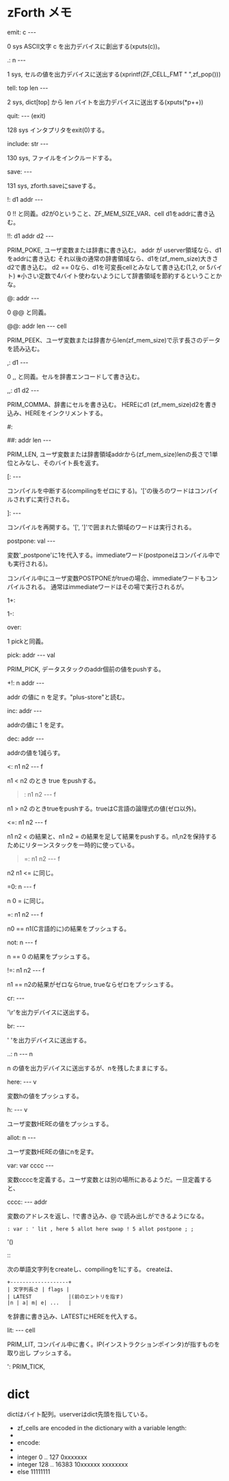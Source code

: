 # zForth メモ

emit: c ---

  0 sys
  ASCII文字 c を出力デバイスに創出する(xputs(c))。

.:    n ---

  1 sys, 
  セルの値を出力デバイスに送出する(xprintf(ZF_CELL_FMT " ",zf_pop()))

tell:  top len --- 

  2 sys,
  dict[top] から len バイトを出力デバイスに送出する(xputs(*p++))

quit:  --- (exit)

  128 sys
  インタプリタをexit(0)する。

include: str --- 

  130 sys,
  ファイルをインクルードする。

save:        ---

  131 sys,
  zforth.saveにsaveする。

!:      d1 addr  ---

  0 !! と同義。d2が0ということ、ZF_MEM_SIZE_VAR、cell d1をaddrに書き込む。

!!:     d1 addr d2 --- 

  PRIM_POKE, ユーザ変数または辞書に書き込む。
  addr が userver領域なら、d1をaddrに書き込む
  それ以後の通常の辞書領域なら、d1を(zf_mem_size)大きさd2で書き込む。
  d2 == 0なら、d1を可変長cellとみなして書き込む(1,2, or 5バイト)
  ※小さい定数で4バイト使わないようにして辞書領域を節約するということかな。

@:      addr  ---

  0 @@ と同義。

@@:     addr len --- cell

  PRIM_PEEK、ユーザ変数または辞書からlen(zf_mem_size)で示す長さのデータを読み込む。

,:     d1 ---

  0 ,, と同義。セルを辞書エンコードして書き込む。      

,,:     d1 d2 --- 

  PRIM_COMMA、辞書にセルを書き込む。
  HEREにd1 (zf_mem_size)d2を書き込み、HEREをインクリメントする。

#:      

##:    addr len --- 

  PRIM_LEN, ユーザ変数または辞書領域addrから(zf_mem_size)lenの長さで1単位とみなし、そのバイト長を返す。

[:     ---

  コンパイルを中断する(compilingをゼロにする)。'['の後ろのワードはコンパイルされずに実行される。

]:     ---

  コンパイルを再開する。'[', ']'で囲まれた領域のワードは実行される。

postpone:   val ---

  変数'_postpone'に1を代入する。immediateワード(postponeはコンパイル中でも実行される)。

  コンパイル中にユーザ変数POSTPONEがtrueの場合、immediateワードもコンパイルされる。
  通常はimmediateワードはその場で実行されるが。

1+:

1-:

over:  

  1 pickと同義。

pick:     addr --- val

  PRIM_PICK, データスタックのaddr個前の値をpushする。

+!:       n addr ---

  addr の値に n を足す。"plus-store"と読む。

inc:      addr ---

  addrの値に 1 を足す。

dec:      addr ---

  addrの値を1減らす。

<:        n1 n2 ---  f

  n1 < n2 のとき true をpushする。

>:      n1 n2 --- f

  n1 > n2 のときtrueをpushする。trueはC言語の論理式の値(ゼロ以外)。

<=:     n1 n2 --- f

  n1 n2 < の結果と、n1 n2 = の結果を足して結果をpushする。n1,n2を保持するためにリターンスタックを一時的に使っている。

>=:     n1 n2 --- f

  n2 n1 <= に同じ。

=0:     n --- f

  n 0 = に同じ。

=:     n1 n2 --- f

  n0 == n1(C言語的に)の結果をプッシュする。

not:   n --- f

  n == 0 の結果をプッシュする。

!=:    n1 n2 --- f

  n1 == n2の結果がゼロならtrue, trueならゼロをプッシュする。

cr:    ---

  '\r'を出力デバイスに送出する。

br:    ---

  ' 'を出力デバイスに送出する。

..:    n --- n

  n の値を出力デバイスに送出するが、nを残したままにする。

here:  --- v

  変数hの値をプッシュする。

h:  --- v

  ユーザ変数HEREの値をプッシュする。

allot:     n ---

  ユーザ変数HEREの値にnを足す。

var:  var cccc ---

  変数ccccを定義する。ユーザ変数とは別の場所にあるようだ。一旦定義すると、

  cccc:    --- addr

  変数のアドレスを返し、!で書き込み、@ で読み出しができるようになる。

```
: var : ' lit , here 5 allot here swap ! 5 allot postpone ; ;
```

'()

::

次の単語文字列をcreateし、compilingを1にする。
createは、
```
+-------------------+
| 文字列長さ | flags |
| LATEST            |(前のエントリを指す)
|n | a| m| e| ...   |
```
を辞書に書き込み、LATESTにHEREを代入する。

lit:     --- cell

  PRIM_LIT, コンパイル中に書く。IP(インストラクションポインタ)が指すものを取り出し
  プッシュする。

':
  PRIM_TICK, 

# dict

dictはバイト配列。userverはdict先頭を指している。

 * zf_cells are encoded in the dictionary with a variable length:
 *
 * encode:
 *
 *    integer   0 ..   127  0xxxxxxx
 *    integer 128 .. 16383  10xxxxxx xxxxxxxx
 *    else                  11111111 <raw copy of zf_cell>


  